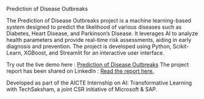 Prediction of Disease Outbreaks

The Prediction of Disease Outbreaks project is a machine learning-based system designed to predict the likelihood of various diseases such as Diabetes, Heart Disease, and Parkinson’s Disease. It leverages AI to analyze health parameters and provide real-time risk assessments, aiding in early diagnosis and prevention. The project is developed using Python, Scikit-Learn, XGBoost, and Streamlit for an interactive user interface.

Try out the live demo here : [Prediction of Disease Outbreaks](https://prediction-of-disease-outbreaks-my-project.streamlit.app/)
The project report has been shared on LinkedIn : [Read the report here.](https://www.linkedin.com/posts/dhammadeep-ramteke_prediction-of-disease-outbreaks-report-activity-7299800791538716672-bhAj?utm_source=share&utm_medium=member_desktop&rcm=ACoAAFfH4aEB8kBgLJhglvtgaNhHELL8NLno-bQ)

Developed as part of the AICTE Internship on AI: Transformative Learning with TechSaksham, a joint CSR initiative of Microsoft & SAP.
